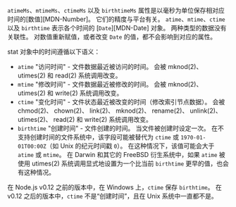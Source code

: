 
`atimeMs`、`mtimeMs`、`ctimeMs` 以及 `birthtimeMs` 属性是以毫秒为单位保存相对应时间的[数值][MDN-Number]。
它们的精度与平台有关。
`atime`、`mtime`、`ctime` 以及 `birthtime` 表示各个时间的 [`Date`][MDN-Date] 对象。
两种类型的数据没有关联性。
对数值重新赋值，或者改变 `Date` 的值，都不会影响到对应的属性。

stat 对象中的时间遵循以下语义：

* `atime` "访问时间" - 文件数据最近被访问的时间。
  会被 mknod(2)、 utimes(2) 和 read(2) 系统调用改变。
* `mtime` "修改时间" - 文件数据最近被修改的时间。
  会被 mknod(2)、 utimes(2) 和 write(2) 系统调用改变。
* `ctime` "变化时间" - 文件状态最近被改变的时间（修改索引节点数据）。
  会被 chmod(2)、 chown(2)、 link(2)、 mknod(2)、 rename(2)、 unlink(2)、 utimes(2)、 read(2) 和 write(2) 系统调用改变。
* `birthtime` "创建时间" - 文件创建的时间。
  当文件被创建时设定一次。
  在不支持创建时间的文件系统中，该字段可能被替代为 `ctime` 或 `1970-01-01T00:00Z`（如 Unix 的纪元时间戳 `0`）。
  在这种情况下，该值可能会大于 `atime` 或 `mtime`。
  在 Darwin 和其它的 FreeBSD 衍生系统中，如果 `atime` 被使用 utimes(2) 系统调用显式地设置为一个比当前 `birthtime` 更早的值，也会有这种情况。

在 Node.js v0.12 之前的版本中，在 Windows 上，`ctime` 保存 `birthtime`。
在 v0.12 之后的版本中，`ctime` 不是“创建时间”，且在 Unix 系统中一直都不是。

